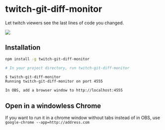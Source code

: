 # twitch-git-diff-monitor

Let twitch viewers see the last lines of code you changed.

![](https://user-images.githubusercontent.com/1910070/96106915-c1494b00-0ea9-11eb-9313-1503b96dfa65.gif)

## Installation

```bash
npm install -g twitch-git-diff-monitor

# In your project directory, run twitch-git-diff-monitor

$ twitch-git-diff-monitor
Running twitch-git-diff-monitor on port 4555

In OBS, add a browser window to http://localhost:4555
```

## Open in a windowless Chrome

If you want to run it in a chrome window without tabs instead of in OBS, use `google-chrome --app=http://address.com`
